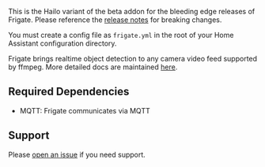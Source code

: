 This is the Hailo variant of the beta addon for the bleeding edge releases of Frigate. Please reference the [release notes](https://github.com/blakeblackshear/frigate/releases) for breaking changes.

You must create a config file as `frigate.yml` in the root of your Home Assistant configuration directory.

Frigate brings realtime object detection to any camera video feed supported by ffmpeg. More detailed docs are maintained [here](https://docs.frigate.video).

## Required Dependencies

- MQTT: Frigate communicates via MQTT

## Support

Please [open an issue](https://github.com/blakeblackshear/frigate/issues/new/choose) if you need support.
